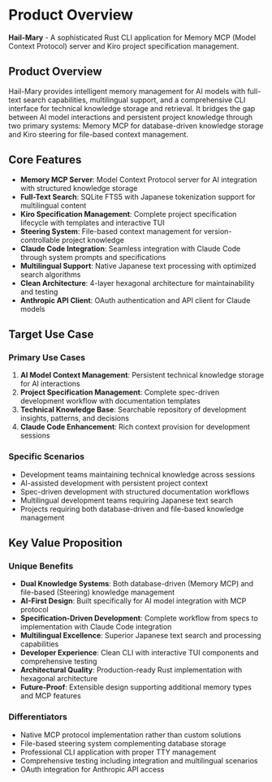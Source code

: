 # Product Overview

**Hail-Mary** - A sophisticated Rust CLI application for Memory MCP (Model Context Protocol) server and Kiro project specification management.

## Product Overview

Hail-Mary provides intelligent memory management for AI models with full-text search capabilities, multilingual support, and a comprehensive CLI interface for technical knowledge storage and retrieval. It bridges the gap between AI model interactions and persistent project knowledge through two primary systems: Memory MCP for database-driven knowledge storage and Kiro steering for file-based context management.

## Core Features

- **Memory MCP Server**: Model Context Protocol server for AI integration with structured knowledge storage
- **Full-Text Search**: SQLite FTS5 with Japanese tokenization support for multilingual content
- **Kiro Specification Management**: Complete project specification lifecycle with templates and interactive TUI
- **Steering System**: File-based context management for version-controllable project knowledge
- **Claude Code Integration**: Seamless integration with Claude Code through system prompts and specifications
- **Multilingual Support**: Native Japanese text processing with optimized search algorithms
- **Clean Architecture**: 4-layer hexagonal architecture for maintainability and testing
- **Anthropic API Client**: OAuth authentication and API client for Claude models

## Target Use Case

### Primary Use Cases
1. **AI Model Context Management**: Persistent technical knowledge storage for AI interactions
2. **Project Specification Management**: Complete spec-driven development workflow with documentation templates
3. **Technical Knowledge Base**: Searchable repository of development insights, patterns, and decisions
4. **Claude Code Enhancement**: Rich context provision for development sessions

### Specific Scenarios
- Development teams maintaining technical knowledge across sessions
- AI-assisted development with persistent project context
- Spec-driven development with structured documentation workflows
- Multilingual development teams requiring Japanese text search
- Projects requiring both database-driven and file-based knowledge management

## Key Value Proposition

### Unique Benefits
- **Dual Knowledge Systems**: Both database-driven (Memory MCP) and file-based (Steering) knowledge management
- **AI-First Design**: Built specifically for AI model integration with MCP protocol
- **Specification-Driven Development**: Complete workflow from specs to implementation with Claude Code integration
- **Multilingual Excellence**: Superior Japanese text search and processing capabilities
- **Developer Experience**: Clean CLI with interactive TUI components and comprehensive testing
- **Architectural Quality**: Production-ready Rust implementation with hexagonal architecture
- **Future-Proof**: Extensible design supporting additional memory types and MCP features

### Differentiators
- Native MCP protocol implementation rather than custom solutions
- File-based steering system complementing database storage
- Professional CLI application with proper TTY management
- Comprehensive testing including integration and multilingual scenarios
- OAuth integration for Anthropic API access

